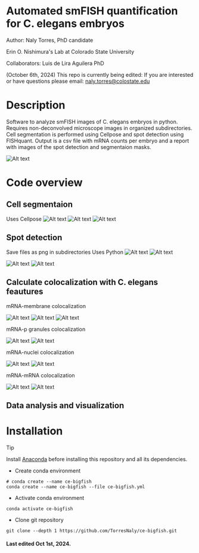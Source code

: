 # Automated smFISH quantification for C. elegans embryos

Author: Naly Torres, PhD candidate

Erin O. Nishimura's Lab at Colorado State University

Collaborators: Luis de Lira Aguilera PhD

(October 6th, 2024) This repo is currently being edited: If you are interested or have questions please email: naly.torres@colostate.edu 

# Description
Software to analyze smFISH images of C. elegans embryos in python. Requires non-deconvolved microscope images in organized subdirectories. Cell segmentation is performed using Cellpose and spot detection using FISHquant. Output is a csv file with mRNA counts per embryo and a report with images of the spot detection and segmentaion masks.

![Alt text](04_example-output/N2-erm-1_set-3/12/colors_240628_N2_erm-1_set-3_12.png)



# Code overview
## Cell segmentaion
Uses Cellpose
![Alt text](04_example-output/N2-erm-1_set-3/12/segmentation_240628_N2_erm-1_set-3_12.png)
![Alt text](04_example-output/N2-erm-1_set-3/12/240628_N2_erm-1_set-3_12_cytosol_donut.png)
![Alt text](04_example-output/N2-erm-1_set-3/12/240628_N2_erm-1_set-3_12_nuclei_donut.png)



## Spot detection
Save files as png in subdirectories
Uses Python
![Alt text](04_example-output/N2-erm-1_set-3/12/erm-1_mRNA_detection_240628_N2_erm-1_set-3_12.png)
![Alt text](04_example-output/N2-erm-1_set-3/12/erm-1_mRNA_threshold_240628_N2_erm-1_set-3_12.png)

![Alt text](04_example-output/N2-erm-1_set-3/12/set-3_mRNA_detection_240628_N2_erm-1_set-3_12.png)
![Alt text](04_example-output/N2-erm-1_set-3/12/set-3_mRNA_threshold_240628_N2_erm-1_set-3_12.png)



## Calculate colocalization with C. elegans feautures
mRNA-membrane colocalization

![Alt text](04_example-output/N2-erm-1_set-3/12/erm-1_mRNA_in_membranes_240628_N2_erm-1_set-3_12.png)
![Alt text](04_example-output/N2-erm-1_set-3/12/erm-1_mRNA_out_membranes_240628_N2_erm-1_set-3_12.png)
![Alt text](04_example-output/N2-erm-1_set-3/12/erm-1_mRNA_combined_membranes_output_240628_N2_erm-1_set-3_12.png)

mRNA-p granules colocalization

![Alt text]( )
![Alt text]( )


mRNA-nuclei colocalization

![Alt text]( )
![Alt text]( )


mRNA-mRNA colocalization

![Alt text]( )
![Alt text]( )

## Data analysis and visualization

# Installation
> [!TIP]
> Install [Anaconda](https://www.anaconda.com/) before installing this repository and all its dependencies.

* Create conda environment
```
# conda create --name ce-bigfish
conda create --name ce-bigfish --file ce-bigfish.yml
```
* Activate conda environment
```
conda activate ce-bigfish
```
* Clone git repository
```
git clone --depth 1 https://github.com/TorresNaly/ce-bigfish.git
```
#### Last edited Oct 1st, 2024. 



